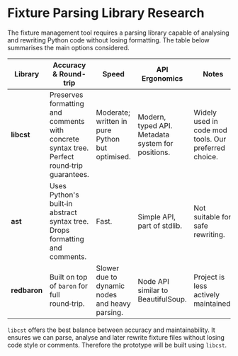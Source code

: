 # Fixture Parsing Library Research

The fixture management tool requires a parsing library capable of analysing and rewriting Python code
without losing formatting. The table below summarises the main options considered.

| Library   | Accuracy & Round-trip | Speed | API Ergonomics | Notes |
|-----------|----------------------|-------|---------------|-------|
| **libcst** | Preserves formatting and comments with concrete syntax tree. Perfect round‑trip guarantees. | Moderate; written in pure Python but optimised. | Modern, typed API. Metadata system for positions. | Widely used in code mod tools. Our preferred choice. |
| **ast** | Uses Python's built‑in abstract syntax tree. Drops formatting and comments. | Fast. | Simple API, part of stdlib. | Not suitable for safe rewriting. |
| **redbaron** | Built on top of `baron` for full round‑trip. | Slower due to dynamic nodes and heavy parsing. | Node API similar to BeautifulSoup. | Project is less actively maintained. |

`libcst` offers the best balance between accuracy and maintainability. It ensures we can parse, analyse and later rewrite fixture files without losing code style or comments. Therefore the prototype will be built using `libcst`.
